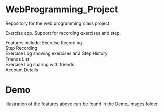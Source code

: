 # WebProgramming_Project
Repository for the web programming class project.

Exercise app. Support for recording exercises and step. 

Features include:
  Exercise Recording  
  Step Recording  
  Exercise Log showing exercises and Step History  
  Friends List  
  Exercise Log sharing with friends   
  Account Details  
  
# Demo
  Illustration of the features above can be found in the Demo_Images folder.
